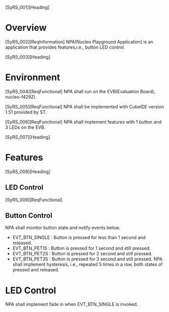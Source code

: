 [SyRS_001][Heading]
# Overview

[SyRS_002][ReqInformation]
NPA(Nucleo Playground Application) is an application that provides features,i.e., button LED control.

[SyRS_003][Heading]
# Environment

[SyRS_004][ReqFunctional]
NPA shall run on the EVB(Evaluation Board), nucleo-f429ZI.

[SyRS_005][ReqFunctional]
NPA shall be implemented with CubeIDE version 1.51 provided by ST.

[SyRS_006][ReqFunctional]
NPA shall implement features with 1 button and 3 LEDs on the EVB.

[SyRS_007][Heading]
# Features

[SyRS_008][Heading]
## LED Control

[SyRS_009][ReqFunctional]

## Button Control
NPA shall monitor button state and notify events below.
- EVT_BTN_SINGLE : Button is pressed for less than 1 second and released.
- EVT_BTN_PET1S : Button is pressed for 1 second and still pressed.
- EVT_BTN_PET2S : Button is pressed for 2 second and still pressed.
- EVT_BTN_PET3S : Button is pressed for 3 second and still pressed.
NPA shall implement hysteresis, i.e., repeated 5 times in a row, both states of pressed and released.
# LED Control
NPA shall implement fade in when EVT_BTN_SINGLE is invoked.




